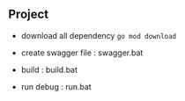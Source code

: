 ## Project

-   download all dependency
    `go mod download`

-   create swagger file : swagger.bat

-   build : build.bat

-   run debug : run.bat

